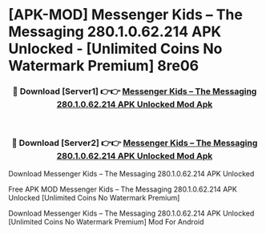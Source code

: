 # [APK-MOD] Messenger Kids – The Messaging 280.1.0.62.214 APK Unlocked - [Unlimited Coins No Watermark Premium] 8re06



<div align="center">
<h3>🔴 Download [Server1] 👉👉 <a href="https://momento.my/?title=Messenger_Kids_–_The_Messaging_280.1.0.62.214_APK_Unlocked">Messenger Kids – The Messaging 280.1.0.62.214 APK Unlocked Mod Apk</a></h3><br>

<h3>🔴 Download [Server2] 👉👉 <a href="https://momento.my/?title=Messenger_Kids_–_The_Messaging_280.1.0.62.214_APK_Unlocked">Messenger Kids – The Messaging 280.1.0.62.214 APK Unlocked Mod Apk</a></h3>
</div>



Download Messenger Kids – The Messaging 280.1.0.62.214 APK Unlocked 

Free APK MOD Messenger Kids – The Messaging 280.1.0.62.214 APK Unlocked [Unlimited Coins No Watermark Premium]

Download Messenger Kids – The Messaging 280.1.0.62.214 APK Unlocked [Unlimited Coins No Watermark Premium] Mod For Android
